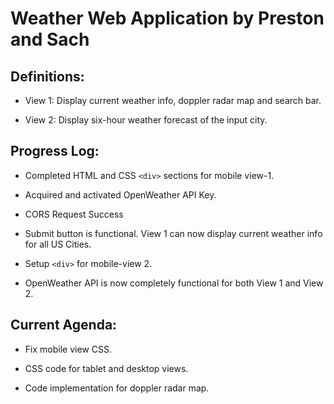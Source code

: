 # Weather Web Application by Preston and Sach

## Definitions:

- View 1: Display current weather info, doppler radar map and search bar.

- View 2: Display six-hour weather forecast of the input city.

## Progress Log:

- Completed HTML and CSS ``` <div> ``` sections for mobile view-1.

- Acquired and activated OpenWeather API Key.

- CORS Request Success

- Submit button is functional. View 1 can now display current weather info for all US Cities.

- Setup ``` <div> ``` for mobile-view 2.

- OpenWeather API is now completely functional for both View 1 and View 2.

## Current Agenda:

- Fix mobile view CSS.

- CSS code for tablet and desktop views.

- Code implementation for doppler radar map.